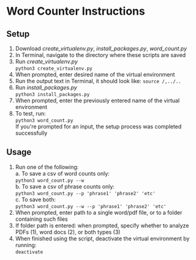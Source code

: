 # Word Counter Instructions

## Setup

1. Download *create_virtualenv.py*, *install_packages.py*, *word_count.py*
2. In Terminal, navigate to the directory where these scripts are saved
3. Run *create_virtualenv.py*\
`python3 create_virtualenv.py`
5. When prompted, enter desired name of the virtual environment
6. Run the output text in Terminal, it should look like: `source /,../..`
7. Run *install_packages.py*\
`python3 install_packages.py`
9. When prompted, enter the previously entered name of the virtual environment
10. To test, run:\
`python3 word_count.py`\
If you're prompted for an input, the setup process was completed successfully

## Usage
1. Run one of the following:\
a. To save a csv of word counts only:\
`python3 word_count.py --w`\
b. To save a csv of phrase counts only:\
`python3 word_count.py --p 'phrase1' 'phrase2' 'etc'`\
c. To save both:\
`python3 word_count.py --w --p 'phrase1' 'phrase2' 'etc'`
3. When prompted, enter path to a single word/pdf file, or to a folder containing such files
4. If folder path is entered: when prompted, specify whether to analyze PDFs (1), word docs (2), or both types (3)
5. When finished using the script, deactivate the virtual environment by running:\
`deactivate`




